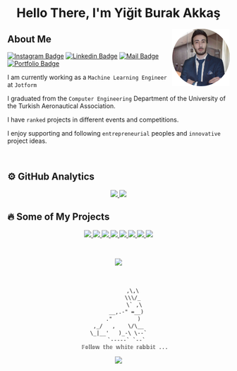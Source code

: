 <h1 align="center" >Hello There,  I'm Yiğit Burak Akkaş</h1>
<img align="right" width="130px" src="src/pp_low_500.png" alt="profile-picture"/>

<h2>About Me</h2>
<!---
<a href="https://ybakkas.com">
    <img src="https://img.shields.io/badge/Machine Learning Engineer / Ml--Ops Engineer - %20%E2%86%92-gray.svg?  colorA=655BE1&colorB=4F44D6&style=for-the-badge"/>
</a>
  --->

[![Instagram Badge](https://img.shields.io/badge/-Instagram-AB45CC?style=flat&logo=Instagram&logoColor=white&link=https://instagram.com/pxiess.jpg/)](https://instagram.com/pxiess.jpg/)
[![Linkedin Badge](https://img.shields.io/badge/-LinkedIn-blue?style=flat&logo=Linkedin&logoColor=white&link=https://www.linkedin.com/in/burakakkas/)](https://www.linkedin.com/in/burakakkas/)
[![Mail Badge](https://img.shields.io/badge/-Mail-red?style=flat&logo=gmail&logoColor=white&link=mailto:burakakkas55@gmail.com)](mailto:burakakkas55@gmail.com)
[![Portfolio Badge](https://img.shields.io/badge/-Portfolio-lightgrey?style=flat&logo=opera&logoColor=white&link=https://ybakkas.com/)](https://ybakkas.com/)


I am currently working as a `Machine Learning Engineer` at `Jotform`

I graduated from the `Computer Engineering` Department of the University of the Turkish Aeronautical Association.

I have `ranked` projects in different events and competitions.

I enjoy supporting and following `entrepreneurial` peoples and `innovative` project ideas.

<br>

<h2>⚙️ GitHub Analytics</h2>

<p align="center">
  <a href="https://github.com/burakakkas">
    <img height="180em" src="https://github-readme-stats.vercel.app/api?username=burakakkas&show_icons=true&theme=blueberry&include_all_commits=true&count_private=true&hide=contribs,prs"/>
  </a>

  <a href="https://github.com/burakakkas">
  <img height="180em" src="https://github-readme-stats.vercel.app/api/top-langs/?username=burakakkas&layout=compact&theme=blueberry&exclude_repo=burakakkas.github.io" />
  </a>
  <!---
  <a href="https://github.com/burakakkas">
    <img height="180em" src="https://github-profile-trophy.vercel.app/?username=burakakkas&theme=nord&no-bg=true&no-frame=true"/>
  </a>
  --->
</p>

<h2>🔥 Some of My Projects</h2>

<p align="center">
  <a href="https://ybakkas.com/">
    <img  src="https://img.shields.io/badge/-🔁%20Simurg-000?"/>
  </a>
  <a href="https://ybakkas.com/">
      <img  src="https://img.shields.io/badge/-💬%20Museum%20Assistant-000?"/>
    </a>
  <a href="https://ybakkas.com/">
      <img  src="https://img.shields.io/badge/-🎧%20Call%20Center%20Performance-000?"/>
    </a>
  <a href="https://ybakkas.com/">
      <img  src="https://img.shields.io/badge/-🛡️%20Cyber%20Rex-000?"/>
    </a>
  <a href="https://ybakkas.com/">
      <img  src="https://img.shields.io/badge/-📈%20Youtube%20View%20Bot-000?"/>
    </a>
  <a href="https://ybakkas.com/">
      <img  src="https://img.shields.io/badge/-🔓%20Ransomware-000?"/>
    </a>
  <a href="https://ybakkas.com/">
    <img  src="https://img.shields.io/badge/-💳%20Wikipedia%20Crawler-000?"/>
  </a>
  <a href="https://ybakkas.com/">
    <img  src="https://img.shields.io/badge/-💳%20Ig%20Repost%20Bot-000?"/>
  </a>
</p>

</br>

<p align="center" >

  <a href="https://github.com/Susam-Sokagi/Muze-Asistani">
    <img height="130em" src="https://github-readme-stats.vercel.app/api/pin/?username=Susam-Sokagi&repo=Muze-Asistani&theme=blueberry"/>
    </a>
</p>

</br>

<div align="center" style="width:25em; margin:auto;">

             ,\,\
             \\\/_
              \` ,\
         __,.-" =__)
       ."        )
    ,_/   ,    \/\__
    \_|__'   )_-\ \--`
         `-----` `--`
        𝔽𝕠𝕝𝕝𝕠𝕨 𝕥𝕙𝕖 𝕨𝕙𝕚𝕥𝕖 𝕣𝕒𝕓𝕓𝕚𝕥 ...

</div>
<p align="center">
  <a href="https://github.com/burakakkas">
    <img  src="https://img.shields.io/badge/dynamic/json?color=success&label=Visitor&query=value&url=https%3A%2F%2Fapi.countapi.xyz%2Fhit%2Fburakakkas.burakakkas%2Freadme"/>
  </a>
</p>
